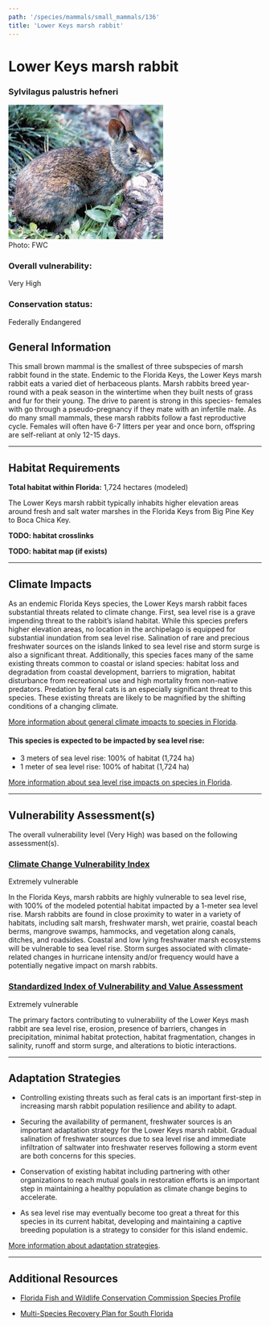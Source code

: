 ```yaml
---
path: '/species/mammals/small_mammals/136'
title: 'Lower Keys marsh rabbit'
---
```


# Lower Keys marsh rabbit

### Sylvilagus palustris hefneri

<div id="TopSection">

<div class="header-photo"><img src="136.jpg" alt="Photo for Lower Keys marsh rabbit"/>
<figcaption>Photo: FWC</figcaption></div>

<div>

### Overall vulnerability:

<div class="vulnerability vulnerability-extreme">Very High</div>

### Conservation status:

Federally Endangered

</div>
</div>

## General Information

This small brown mammal is the smallest of three subspecies of marsh rabbit found in the state. Endemic to the Florida Keys, the Lower Keys marsh rabbit eats a varied diet of herbaceous plants.  Marsh rabbits breed year-round with a peak season in the wintertime when they built nests of grass and fur for their young.  The drive to parent is strong in this species- females with go through a pseudo-pregnancy if they mate with an infertile male.  As do many small mammals, these marsh rabbits follow a fast reproductive cycle.  Females will often have 6-7 litters per year and once born, offspring are self-reliant at only 12-15 days.

<hr />

## Habitat Requirements

**Total habitat within Florida:** 1,724 hectares (modeled)

The Lower Keys marsh rabbit typically inhabits higher elevation areas around fresh and salt water marshes in the Florida Keys from Big Pine Key to Boca Chica Key.

**TODO: habitat crosslinks**

**TODO: habitat map (if exists)**

<hr />

## Climate Impacts

As an endemic Florida Keys species, the Lower Keys marsh rabbit faces substantial threats related to climate change.  First, sea level rise is a grave impending threat to the rabbit’s island habitat.  While this species prefers higher elevation areas, no location in the archipelago is equipped for substantial inundation from sea level rise.  Salination of rare and precious freshwater sources on the islands linked to sea level rise and storm surge is also a significant threat.  Additionally, this species faces many of the same existing threats common to coastal or island species: habitat loss and degradation from coastal development, barriers to migration, habitat disturbance from recreational use and high mortality from non-native predators.  Predation by feral cats is an especially significant threat to this species.  These existing threats are likely to be magnified by the shifting conditions of a changing climate.

[More information about general climate impacts to species in Florida](/impacts/species).


#### This species is expected to be impacted by sea level rise:

- 3 meters of sea level rise: 100% of habitat (1,724 ha)
- 1 meter of sea level rise: 100% of habitat (1,724 ha)

[More information about sea level rise impacts on species in Florida](/impacts/species/slr).
    

<hr />

## Vulnerability Assessment(s)

The overall vulnerability level (Very High) was based on the following assessment(s).
#### 
<div class="vulnerability-header">
<h3><a href="/impacts/vulnerability/ccvi">Climate Change Vulnerability Index</a></h3>
<div class="vulnerability vulnerability-extreme">Extremely vulnerable</div>
</div> 

In the Florida Keys, marsh rabbits are highly vulnerable to sea level rise, with 100% of the modeled potential habitat impacted by a 1-meter sea level rise. Marsh rabbits are found in close proximity to water in a variety of habitats, including salt marsh, freshwater marsh, wet prairie, coastal beach berms, mangrove swamps, hammocks,  and vegetation along canals, ditches, and roadsides. Coastal and low lying freshwater marsh ecosystems will be vulnerable to sea level rise.  Storm surges associated with climate-related changes in hurricane intensity and/or frequency would have a potentially negative impact on marsh rabbits.

#### 
<div class="vulnerability-header">
<h3><a href="/impacts/vulnerability/sivva/species">Standardized Index of Vulnerability and Value Assessment</a></h3>
<div class="vulnerability vulnerability-extreme">Extremely vulnerable</div>
</div> 

The primary factors contributing to vulnerability of the Lower Keys mash rabbit are sea level rise, erosion, presence of barriers, changes in precipitation, minimal habitat protection, habitat fragmentation, changes in salinity, runoff and storm surge, and alterations to biotic interactions.


<hr />

## Adaptation Strategies

- Controlling existing threats such as feral cats is an important first-step in increasing marsh rabbit population resilience and ability to adapt.

- Securing the availability of permanent, freshwater sources is an important adaptation strategy for the Lower Keys marsh rabbit.  Gradual salination of freshwater sources due to sea level rise and immediate infiltration of saltwater into freshwater reserves following a storm event are both concerns for this species.

- Conservation of existing habitat including partnering with other organizations to reach mutual goals in restoration efforts is an important step in maintaining a healthy population as climate change begins to accelerate.

- As sea level rise may eventually become too great a threat for this species in its current habitat, developing and maintaining a captive breeding population is a strategy to consider for this island endemic.

[More information about adaptation strategies](/strategies).

<hr />


## Additional Resources

- [Florida Fish and Wildlife Conservation Commission Species Profile](https://myfwc.com/wildlifehabitats/profiles/mammals/land/lower-keys-rabbit/)

- [Multi-Species Recovery Plan for South Florida](https://ecos.fws.gov/docs/recovery_plan/sfl_msrp/SFL_MSRP_Species.pdf)
